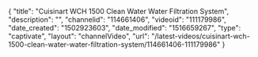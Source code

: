 {
    "title": "Cuisinart WCH 1500 Clean Water Water Filtration System",
    "description": "",
    "channelid": "114661406",
    "videoid": "111179986",
    "date_created": "1502923603",
    "date_modified": "1516659267",
    "type": "captivate",
    "layout": "channelVideo",
    "url": "\/latest-videos\/cuisinart-wch-1500-clean-water-water-filtration-system\/114661406-111179986"
}